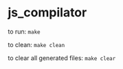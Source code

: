 # js_compilator

to run:
```make```

to clean:
``make clean``

to clear all generated files:
``make clear``
